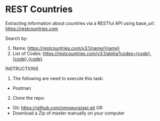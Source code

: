 
# REST Countries

Extracting information about countries via a RESTful API using base_url: https://restcountries.com

Search by:
1. Name: https://restcountries.com/v3.1/name/{name}
2. List of Codes: https://restcountries.com/v3.1/alpha?codes={code},{code},{code}

INSTRUCTIONS

1. The following are need to execute this task:
- Postman

2. Clone the repo:
- Git: https://github.com/omowura/api.git OR
- Download a Zip of master manually on your computer

